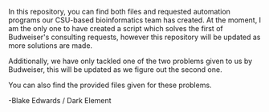 In this repository, you can find both files and requested automation programs our CSU-based bioinformatics team has created. At the moment, I am the only one to have created a script which solves the first of Budweiser's consulting requests, however this repository will be updated as more solutions are made.

Additionally, we have only tackled one of the two problems given to us by Budweiser, this will be updated as we figure out the second one.

You can also find the provided files given for these problems.

-Blake Edwards / Dark Element
